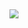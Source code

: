 <!-- ## Hi there 👋 I am Jivko -->

## <img src="https://capsule-render.vercel.app/api?type=waving&color=gradient&height=200&section=header&fontSize=20&text=Hi%20there%20👋%20I%20am%20Jivko&animation=scaleIn" />

<!--
**JivkoKarakashev/JivkoKarakashev** is a ✨ _special_ ✨ repository because its `README.md` (this file) appears on your GitHub profile.

Here are some ideas to get you started:

- 🔭 I’m currently working on ...
- 🌱 I’m currently learning ...
- 👯 I’m looking to collaborate on ...
- 🤔 I’m looking for help with ...
- 💬 Ask me about ...
- 📫 How to reach me: ...
- 😄 Pronouns: ...
- ⚡ Fun fact: ...
-->
